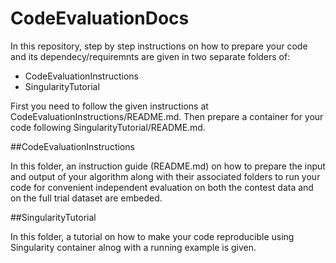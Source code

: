 # CodeEvaluationDocs

In this repository, step by step instructions on how to prepare your code and its dependecy/requiremnts are given in two separate folders of: 

+ CodeEvaluationInstructions
+ SingularityTutorial

First you need to follow the given instructions at CodeEvaluationInstructions/README.md. Then prepare a container for your code following SingularityTutorial/README.md.

##CodeEvaluationInstructions

In this folder, an instruction guide (README.md) on how to prepare the input and output of your algorithm along with their associated folders to run your code
for convenient independent evaluation on both the contest data and on the full trial dataset are embeded. 

##SingularityTutorial

In this folder, a tutorial on how to make your code reproducible using Singularity container alnog with a running example is given. 


